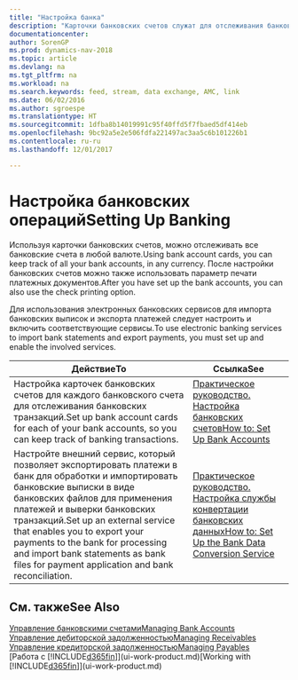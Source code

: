 ```yaml
---
title: "Настройка банка"
description: "Карточки банковских счетов служат для отслеживания банковских счетов и настройки банковских выписок для обмена данными."
documentationcenter: 
author: SorenGP
ms.prod: dynamics-nav-2018
ms.topic: article
ms.devlang: na
ms.tgt_pltfrm: na
ms.workload: na
ms.search.keywords: feed, stream, data exchange, AMC, link
ms.date: 06/02/2016
ms.author: sgroespe
ms.translationtype: HT
ms.sourcegitcommit: 1dfba8b14019991c95f40ffd5f7fbaed5df414eb
ms.openlocfilehash: 9bc92a5e2e506fdfa221497ac3aa5c6b101226b1
ms.contentlocale: ru-ru
ms.lasthandoff: 12/01/2017

---
```

# <a name="setting-up-banking"></a><span data-ttu-id="61d51-103">Настройка банковских операций</span><span class="sxs-lookup"><span data-stu-id="61d51-103">Setting Up Banking</span></span>
<span data-ttu-id="61d51-104">Используя карточки банковских счетов, можно отслеживать все банковские счета в любой валюте.</span><span class="sxs-lookup"><span data-stu-id="61d51-104">Using bank account cards, you can keep track of all your bank accounts, in any currency.</span></span> <span data-ttu-id="61d51-105">После настройки банковских счетов можно также использовать параметр печати платежных документов.</span><span class="sxs-lookup"><span data-stu-id="61d51-105">After you have set up the bank accounts, you can also use the check printing option.</span></span>

<span data-ttu-id="61d51-106">Для использования электронных банковских сервисов для импорта банковских выписок и экспорта платежей следует настроить и включить соответствующие сервисы.</span><span class="sxs-lookup"><span data-stu-id="61d51-106">To use electronic banking services to import bank statements and  export payments, you must set up and enable the involved services.</span></span>

| <span data-ttu-id="61d51-107">Действие</span><span class="sxs-lookup"><span data-stu-id="61d51-107">To</span></span> | <span data-ttu-id="61d51-108">Ссылка</span><span class="sxs-lookup"><span data-stu-id="61d51-108">See</span></span> |
| --- | --- |
| <span data-ttu-id="61d51-109">Настройка карточек банковских счетов для каждого банковского счета для отслеживания банковских транзакций.</span><span class="sxs-lookup"><span data-stu-id="61d51-109">Set up bank account cards for each of your bank accounts, so you can keep track of banking transactions.</span></span> |[<span data-ttu-id="61d51-110">Практическое руководство. Настройка банковских счетов</span><span class="sxs-lookup"><span data-stu-id="61d51-110">How to: Set Up Bank Accounts</span></span>](bank-how-setup-bank-accounts.md) |
| <span data-ttu-id="61d51-111">Настройте внешний сервис, который позволяет экспортировать платежи в банк для обработки и импортировать банковские выписки в виде банковских файлов для применения платежей и выверки банковских транзакций.</span><span class="sxs-lookup"><span data-stu-id="61d51-111">Set up an external service that enables you to export your payments to the bank for processing  and import bank statements as bank files for payment application and bank reconciliation.</span></span> |[<span data-ttu-id="61d51-112">Практическое руководство. Настройка службы конвертации банковских данных</span><span class="sxs-lookup"><span data-stu-id="61d51-112">How to: Set Up the Bank Data Conversion Service</span></span>](bank-how-setup-bank-data-conversion-service.md) |

## <a name="see-also"></a><span data-ttu-id="61d51-113">См. также</span><span class="sxs-lookup"><span data-stu-id="61d51-113">See Also</span></span>
[<span data-ttu-id="61d51-114">Управление банковскими счетами</span><span class="sxs-lookup"><span data-stu-id="61d51-114">Managing Bank Accounts</span></span>](bank-manage-bank-accounts.md)  
[<span data-ttu-id="61d51-115">Управление дебиторской задолженностью</span><span class="sxs-lookup"><span data-stu-id="61d51-115">Managing Receivables</span></span>](receivables-manage-receivables.md)  
[<span data-ttu-id="61d51-116">Управление кредиторской задолженностью</span><span class="sxs-lookup"><span data-stu-id="61d51-116">Managing Payables</span></span>](payables-manage-payables.md)  
<span data-ttu-id="61d51-117">[Работа с [!INCLUDE[d365fin](includes/d365fin_md.md)]](ui-work-product.md)</span><span class="sxs-lookup"><span data-stu-id="61d51-117">[Working with [!INCLUDE[d365fin](includes/d365fin_md.md)]](ui-work-product.md)</span></span>

